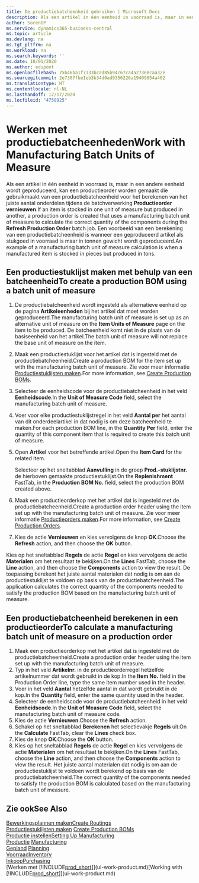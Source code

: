 ```yaml
---
title: De productiebatcheenheid gebruiken | Microsoft Docs
description: Als een artikel in één eenheid in voorraad is, maar in een andere eenheid wordt geproduceerd, moet de productieorder gebruikmaken van een productiebatcheenheid voor het berekenen van het juiste aantal onderdelen. Een voorbeeld van een berekening van een productiebatcheenheid is wanneer een geproduceerd artikel als stukgoed in voorraad is maar in tonnen gewicht wordt geproduceerd.
author: SorenGP
ms.service: dynamics365-business-central
ms.topic: article
ms.devlang: na
ms.tgt_pltfrm: na
ms.workload: na
ms.search.keywords: ''
ms.date: 10/01/2020
ms.author: edupont
ms.openlocfilehash: 75b46ba1f7133bcad85b94c67ca4a27368caa32e
ms.sourcegitcommit: 2e7307fbe1eb3b34d0ad9356226a19409054a402
ms.translationtype: HT
ms.contentlocale: nl-NL
ms.lasthandoff: 12/17/2020
ms.locfileid: "4758925"
---
```

# <a name="work-with-manufacturing-batch-units-of-measure"></a><span data-ttu-id="8b340-104">Werken met productiebatcheenheden</span><span class="sxs-lookup"><span data-stu-id="8b340-104">Work with Manufacturing Batch Units of Measure</span></span>
<span data-ttu-id="8b340-105">Als een artikel in één eenheid in voorraad is, maar in een andere eenheid wordt geproduceerd, kan een productieorder worden gemaakt die gebruikmaakt van een productiebatcheenheid voor het berekenen van het juiste aantal onderdelen tijdens de batchverwerking **Productieorder vernieuwen**.</span><span class="sxs-lookup"><span data-stu-id="8b340-105">If an item is stocked in one unit of measure but produced in another, a production order is created that uses a manufacturing batch unit of measure to calculate the correct quantity of the components during the **Refresh Production Order** batch job.</span></span> <span data-ttu-id="8b340-106">Een voorbeeld van een berekening van een productiebatcheenheid is wanneer een geproduceerd artikel als stukgoed in voorraad is maar in tonnen gewicht wordt geproduceerd.</span><span class="sxs-lookup"><span data-stu-id="8b340-106">An example of a manufacturing batch unit of measure calculation is when a manufactured item is stocked in pieces but produced in tons.</span></span>  

## <a name="to-create-a-production-bom-using-a-batch-unit-of-measure"></a><span data-ttu-id="8b340-107">Een productiestuklijst maken met behulp van een batcheenheid</span><span class="sxs-lookup"><span data-stu-id="8b340-107">To create a production BOM using a batch unit of measure</span></span>  
1.  <span data-ttu-id="8b340-108">De productiebatcheenheid wordt ingesteld als alternatieve eenheid op de pagina **Artikeleenheden** bij het artikel dat moet worden geproduceerd.</span><span class="sxs-lookup"><span data-stu-id="8b340-108">The manufacturing batch unit of measure is set up as an alternative unit of measure on the **Item Units of Measure** page on the item to be produced.</span></span> <span data-ttu-id="8b340-109">De batcheenheid komt niet in de plaats van de basiseenheid van het artikel.</span><span class="sxs-lookup"><span data-stu-id="8b340-109">The batch unit of measure will not replace the base unit of measure on the item.</span></span>  
2.  <span data-ttu-id="8b340-110">Maak een productiestuklijst voor het artikel dat is ingesteld met de productiebatcheenheid.</span><span class="sxs-lookup"><span data-stu-id="8b340-110">Create a production BOM for the item set up with the manufacturing batch unit of measure.</span></span> <span data-ttu-id="8b340-111">Zie voor meer informatie [Productiestuklijsten maken](production-how-to-create-production-boms.md).</span><span class="sxs-lookup"><span data-stu-id="8b340-111">For more information, see [Create Production BOMs](production-how-to-create-production-boms.md).</span></span>  
3.  <span data-ttu-id="8b340-112">Selecteer de eenheidscode voor de productiebatcheenheid in het veld **Eenheidscode**.</span><span class="sxs-lookup"><span data-stu-id="8b340-112">In the **Unit of Measure Code** field, select the manufacturing batch unit of measure.</span></span>  
4.  <span data-ttu-id="8b340-113">Voer voor elke productiestuklijstregel in het veld **Aantal per** het aantal van dit onderdeelartikel in dat nodig is om deze batcheenheid te maken.</span><span class="sxs-lookup"><span data-stu-id="8b340-113">For each production BOM line, in the **Quantity Per** field, enter the quantity of this component item that is required to create this batch unit of measure.</span></span>  
5.  <span data-ttu-id="8b340-114">Open **Artikel** voor het betreffende artikel.</span><span class="sxs-lookup"><span data-stu-id="8b340-114">Open the **Item Card** for the related item.</span></span>  

    <span data-ttu-id="8b340-115">Selecteer op het sneltabblad **Aanvulling** in de groep **Prod.-stuklijstnr.** de hierboven gemaakte productiestuklijst.</span><span class="sxs-lookup"><span data-stu-id="8b340-115">On the **Replenishment** FastTab, in the **Production BOM No.** field, select the production BOM created above.</span></span>  
6.  <span data-ttu-id="8b340-116">Maak een productieorderkop met het artikel dat is ingesteld met de productiebatcheenheid.</span><span class="sxs-lookup"><span data-stu-id="8b340-116">Create a production order header using the item set up with the manufacturing batch unit of measure.</span></span> <span data-ttu-id="8b340-117">Zie voor meer informatie [Productieorders maken](production-how-to-create-production-orders.md).</span><span class="sxs-lookup"><span data-stu-id="8b340-117">For more information, see [Create Production Orders](production-how-to-create-production-orders.md).</span></span>  
7.  <span data-ttu-id="8b340-118">Kies de actie **Vernieuwen** en kies vervolgens de knop **OK**.</span><span class="sxs-lookup"><span data-stu-id="8b340-118">Choose the **Refresh** action, and then choose  the **OK** button.</span></span>  

<span data-ttu-id="8b340-119">Kies op het sneltabblad **Regels** de actie **Regel** en kies vervolgens de actie **Materialen** om het resultaat te bekijken.</span><span class="sxs-lookup"><span data-stu-id="8b340-119">On the **Lines** FastTab, choose the **Line** action, and then choose the **Components** action to view the result.</span></span> <span data-ttu-id="8b340-120">De toepassing berekent het juiste aantal materialen dat nodig is om aan de productiestuklijst te voldoen op basis van de productiebatcheenheid.</span><span class="sxs-lookup"><span data-stu-id="8b340-120">The application calculates the correct quantity of the components needed to satisfy the production BOM based on the manufacturing batch unit of measure.</span></span>  

## <a name="to-calculate-a-manufacturing-batch-unit-of-measure-on-a-production-order"></a><span data-ttu-id="8b340-121">Een productiebatcheenheid berekenen in een productieorder</span><span class="sxs-lookup"><span data-stu-id="8b340-121">To calculate a manufacturing batch unit of measure on a production order</span></span>  
1.  <span data-ttu-id="8b340-122">Maak een productieorderkop met het artikel dat is ingesteld met de productiebatcheenheid.</span><span class="sxs-lookup"><span data-stu-id="8b340-122">Create a production order header using the item set up with the manufacturing batch unit of measure.</span></span>  
2.  <span data-ttu-id="8b340-123">Typ in het veld **Artikelnr.** in de productieorderregel hetzelfde artikelnummer dat wordt gebruikt in de kop.</span><span class="sxs-lookup"><span data-stu-id="8b340-123">In the **Item No.** field in the Production Order line, type the same item number used in the header.</span></span>  
3.  <span data-ttu-id="8b340-124">Voer in het veld **Aantal** hetzelfde aantal in dat wordt gebruikt in de kop.</span><span class="sxs-lookup"><span data-stu-id="8b340-124">In the **Quantity** field, enter the same quantity used in the header.</span></span>  
4.  <span data-ttu-id="8b340-125">Selecteer de eenheidscode voor de productiebatcheenheid in het veld **Eenheidscode**.</span><span class="sxs-lookup"><span data-stu-id="8b340-125">In the **Unit of Measure Code** field, select the manufacturing batch unit of measure code.</span></span>  
5.  <span data-ttu-id="8b340-126">Kies de actie **Vernieuwen**.</span><span class="sxs-lookup"><span data-stu-id="8b340-126">Choose the **Refresh** action.</span></span>
6.  <span data-ttu-id="8b340-127">Schakel op het sneltabblad **Berekenen** het selectievakje **Regels** uit.</span><span class="sxs-lookup"><span data-stu-id="8b340-127">On the **Calculate** FastTab, clear the **Lines** check box.</span></span>  
7.  <span data-ttu-id="8b340-128">Kies de knop **OK**.</span><span class="sxs-lookup"><span data-stu-id="8b340-128">Choose the **OK** button.</span></span>  
8.  <span data-ttu-id="8b340-129">Kies op het sneltabblad **Regels** de actie **Regel** en kies vervolgens de actie **Materialen** om het resultaat te bekijken.</span><span class="sxs-lookup"><span data-stu-id="8b340-129">On the **Lines** FastTab, choose the **Line** action, and then choose the **Components** action to view the result.</span></span> <span data-ttu-id="8b340-130">Het juiste aantal materialen dat nodig is om aan de productiestuklijst te voldoen wordt berekend op basis van de productiebatcheenheid.</span><span class="sxs-lookup"><span data-stu-id="8b340-130">The correct quantity of the components needed to satisfy the production BOM is calculated based on the manufacturing batch unit of measure.</span></span>  

## <a name="see-also"></a><span data-ttu-id="8b340-131">Zie ook</span><span class="sxs-lookup"><span data-stu-id="8b340-131">See Also</span></span>  
[<span data-ttu-id="8b340-132">Bewerkingsplannen maken</span><span class="sxs-lookup"><span data-stu-id="8b340-132">Create Routings</span></span>](production-how-to-create-routings.md)  
<span data-ttu-id="8b340-133">[Productiestuklijsten maken](production-how-to-create-production-boms.md)   </span><span class="sxs-lookup"><span data-stu-id="8b340-133">[Create Production BOMs](production-how-to-create-production-boms.md)   </span></span>  
[<span data-ttu-id="8b340-134">Productie instellen</span><span class="sxs-lookup"><span data-stu-id="8b340-134">Setting Up Manufacturing</span></span>](production-configure-production-processes.md)  
<span data-ttu-id="8b340-135">[Productie](production-manage-manufacturing.md)  </span><span class="sxs-lookup"><span data-stu-id="8b340-135">[Manufacturing](production-manage-manufacturing.md)  </span></span>  
<span data-ttu-id="8b340-136">[Gepland](production-planning.md) </span><span class="sxs-lookup"><span data-stu-id="8b340-136">[Planning](production-planning.md) </span></span>  
[<span data-ttu-id="8b340-137">Voorraad</span><span class="sxs-lookup"><span data-stu-id="8b340-137">Inventory</span></span>](inventory-manage-inventory.md)  
[<span data-ttu-id="8b340-138">Inkoop</span><span class="sxs-lookup"><span data-stu-id="8b340-138">Purchasing</span></span>](purchasing-manage-purchasing.md)  
<span data-ttu-id="8b340-139">[Werken met [!INCLUDE[prod_short](includes/prod_short.md)]](ui-work-product.md)</span><span class="sxs-lookup"><span data-stu-id="8b340-139">[Working with [!INCLUDE[prod_short](includes/prod_short.md)]](ui-work-product.md)</span></span>  
